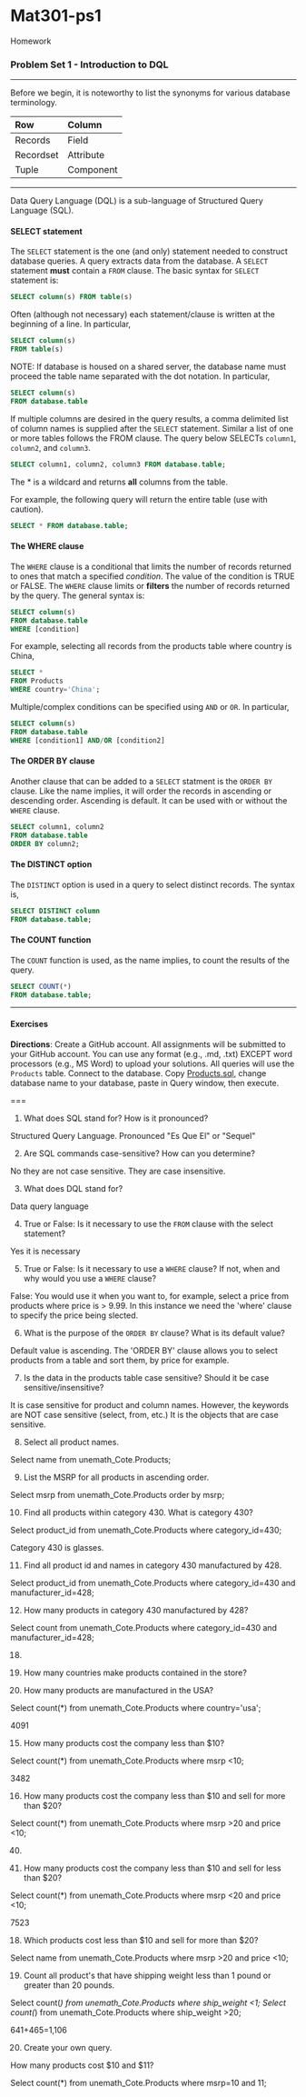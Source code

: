 # Mat301-ps1
Homework 
### Problem Set 1 - Introduction to DQL 
---

Before we begin, it is noteworthy to list the synonyms for various database terminology.  

|Row |Column   | 
|:--- |:---- |
|Records  | Field |
| Recordset | Attribute |
|Tuple | Component  |

---

Data Query Language (DQL) is a sub-language of Structured Query Language (SQL).  

#### SELECT statement

The `SELECT` statement is the one (and only) statement needed to construct database queries.  A query extracts data from the database.  A `SELECT` statement **must** contain a `FROM` clause.  The basic syntax for `SELECT` statement is:

```SQL
SELECT column(s) FROM table(s)
```

Often (although not necessary) each statement/clause is written at the beginning of a line.  In particular, 

```SQL
SELECT column(s) 
FROM table(s)
```

NOTE: If database is housed on a shared server, the database name must proceed the table name separated with the dot notation.  In particular, 

```SQL
SELECT column(s) 
FROM database.table
```

If multiple columns are desired in the query results, a comma delimited list of column names is supplied after the `SELECT` statement. Similar a list of one or more tables follows the FROM clause.   The query below SELECTs `column1`, `column2`, and `column3`. 


```SQL
SELECT column1, column2, column3 FROM database.table;
```



The * is a wildcard and returns **all** columns from the table.  

For example, the following query will return the entire table (use with caution).

```SQL
SELECT * FROM database.table;
```


#### The WHERE clause

The `WHERE` clause is a conditional that limits the number of records returned to ones that match a specified *condition*.  The value of the condition is TRUE or FALSE.  The `WHERE` clause limits or **filters** the number of records returned by the query. The general syntax is:

```SQL
SELECT column(s)
FROM database.table
WHERE [condition]
```
For example, selecting all records from the products table where country is China, 

```SQL
SELECT *
FROM Products
WHERE country='China';
```


Multiple/complex conditions can be specified using `AND` or `OR`.  In particular,

```SQL
SELECT column(s)
FROM database.table
WHERE [condition1] AND/OR [condition2]
```


#### The ORDER BY clause

Another clause that can be added to a `SELECT` statment is the `ORDER BY` clause.  Like the name implies, it will order the records in ascending or descending order.  Ascending is default.  It can be used with or without the `WHERE` clause.  

```SQL
SELECT column1, column2
FROM database.table
ORDER BY column2;
```

#### The DISTINCT option

The `DISTINCT` option is used in a query to select distinct records.  The syntax is, 

```SQL
SELECT DISTINCT column
FROM database.table;
```



#### The COUNT function

The `COUNT` function is used, as the name implies, to count the results of the query.    

```SQL
SELECT COUNT(*)
FROM database.table;
```

---

#### Exercises

**Directions**: Create a GitHub account.  All assignments will be submitted to your GitHub account.  You can use any format (e.g., .md, .txt) EXCEPT word processors (e.g., MS Word) to upload your solutions.  All queries will use the `Products` table.  Connect to the database.  Copy [Products.sql](https://github.com/jamesquinlan/mat301/tree/master/products), change database name to your database, paste in Query window, then execute.

===

1. What does SQL stand for?  How is it pronounced? 

Structured Query Language. Pronounced "Es Que El" or "Sequel" 

2. Are SQL commands case-sensitive?  How can you determine? 

No they are not case sensitive. They are case insensitive. 

3. What does DQL stand for?

Data query language 

4. True or False:  Is it necessary to use the `FROM` clause with the select statement? 

Yes it is necessary 

5. True or False:  Is it necessary to use a `WHERE` clause?  If not, when and why would you use a `WHERE` clause?

False: You would use it when you want to, for example, select a price from products where price is > 9.99. In this instance we need the 'where' clause to specify the price being slected. 

6. What is the purpose of the `ORDER BY` clause?  What is its default value?  

Default value is ascending. The 'ORDER BY' clause allows you to select products from a table and sort them, by price for example. 

7. Is the data in the products table case sensitive?  Should it be case sensitive/insensitive? 
 
It is case sensitive for product and column names. However, the keywords are NOT case sensitive (select, from, etc.) It is the objects that are case sensitive. 

8. Select all product names.

Select name from unemath_Cote.Products;

9. List the MSRP for all products in ascending order.

Select msrp from unemath_Cote.Products order by msrp;

10. Find all products within  category 430.  What is category 430?

Select product_id from unemath_Cote.Products where category_id=430; 

Category 430 is glasses.

11. Find all product id and names in category 430 manufactured by 428.

Select product_id from unemath_Cote.Products where category_id=430 and manufacturer_id=428;

12. How many products in category 430 manufactured by 428?

Select count from unemath_Cote.Products where category_id=430 and manufacturer_id=428;

18.

13. How many countries make products contained in the store?


14. How many products are manufactured in the USA?

Select count(*) from unemath_Cote.Products where country='usa';

4091

15. How many products cost the company less than $10?

Select count(*) from unemath_Cote.Products where msrp <10;

3482

16. How many products cost the company less than $10 and sell for more than $20?

Select count(*) from unemath_Cote.Products where msrp >20 and price <10;

40.

17. How many products cost the company less than $10 and sell for less than $20?

Select count(*) from unemath_Cote.Products where msrp <20 and price <10;

7523

18. Which products cost less than $10 and sell for more than $20?

Select name from unemath_Cote.Products where msrp >20 and price <10;

19. Count all product's that have shipping weight less than 1 pound or greater than 20 pounds.

Select count(*) from unemath_Cote.Products where ship_weight <1;
Select count(*) from unemath_Cote.Products where ship_weight >20;

641+465=1,106

20. Create your own query.

How many products cost $10 and $11? 

Select count(*) from unemath_Cote.Products where msrp=10 and 11;

